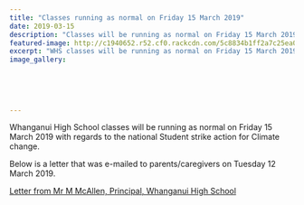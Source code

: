 ```yaml
---
title: "Classes running as normal on Friday 15 March 2019"
date: 2019-03-15
description: "Classes will be running as normal on Friday 15 March 2019 with regards to the national Student strike action for Climate change..."
featured-image: http://c1940652.r52.cf0.rackcdn.com/5c8834b1ff2a7c25ea0003df/WEBSITE-CREST-used-SEPT-2017.jpg
excerpt: "WHS classes will be running as normal on Friday 15 March 2019 with regards to the national Student strike action for Climate change..."
image_gallery:
    
    
    
    
    
---
```


<p>Whanganui High School classes will be running as normal on Friday 15 March 2019 with regards to the national Student strike action for Climate change.</p>
<p>Below is a letter that was e-mailed to parents/caregivers on Tuesday 12 March 2019.</p>
<p><a href="http://c1940652.r52.cf0.rackcdn.com/5c883424ff2a7c25ea0003dd/Climate-Change-Strike-Letter--for-15.3.19.pdf">Letter from Mr M McAllen, Principal, Whanganui High School</a></p>

